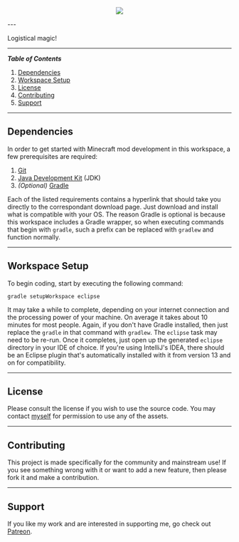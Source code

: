 <p align="center"><img src="http://i1064.photobucket.com/albums/u370/MegaT145/Magistics/logo.png"/></p>
---

Logistical magic!

---
**_Table of Contents_**

1. [Dependencies](https://github.com/T145/magistics#dependencies)
2. [Workspace Setup](https://github.com/T145/magistics#workspace-setup)
3. [License](https://github.com/T145/magistics#development)
4. [Contributing](https://github.com/T145/magistics#contributing)
5. [Support](https://github.com/T145/magistics#support)

---

## Dependencies

In order to get started with Minecraft mod development in this workspace, a few prerequisites are required:

1. [Git](https://git-scm.com/downloads)
2. [Java Development Kit](http://www.oracle.com/technetwork/java/javase/downloads/jdk8-downloads-2133151.html) (JDK)
3. *(Optional)* [Gradle](http://gradle.org/gradle-download/)

Each of the listed requirements contains a hyperlink that should take you directly to the correspondant download page. Just download and install what is compatible with your OS. The reason Gradle is optional is because this workspace includes a Gradle wrapper, so when executing commands that begin with `gradle`, such a prefix can be replaced with `gradlew` and function normally.

---

## Workspace Setup

To begin coding, start by executing the following command:
```
gradle setupWorkspace eclipse
```
It may take a while to complete, depending on your internet connection and the processing power of your machine. On average it takes about 10 minutes for most people. Again, if you don't have Gradle installed, then just replace the `gradle` in that command with `gradlew`. The `eclipse` task may need to be re-run. Once it completes, just open up the generated `eclipse` directory in your IDE of choice. If you're using IntelliJ's IDEA, there should be an Eclipse plugin that's automatically installed with it from version 13 and on for compatibility.

---

## License

Please consult the license if you wish to use the source code. You may contact [myself](https://github.com/T145) for permission to use any of the assets.

---

## Contributing

This project is made specifically for the community and mainstream use! If you see something wrong with it or want to add a new feature, then please fork it and make a contribution.

---

## Support

If you like my work and are interested in supporting me, go check out [Patreon](https://www.patreon.com/user?u=152139).
